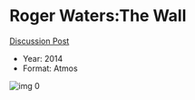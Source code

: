 # Roger Waters:The Wall

[Discussion Post](https://www.avsforum.com/threads/bass-eq-for-filtered-movies.2995212/post-56951180)

* Year: 2014
* Format: Atmos

![img 0](https://i.imgur.com/QpvFBHd.jpg)

